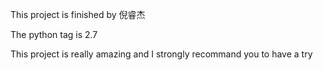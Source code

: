 This project is finished by 倪睿杰

The python tag is 2.7

This project is really amazing and I strongly recommand you to have a try
